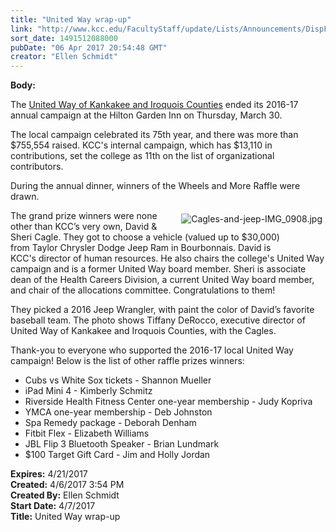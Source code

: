 ```yaml
---
title: "United Way wrap-up"
link: "http://www.kcc.edu/FacultyStaff/update/Lists/Announcements/DispForm.aspx?ID=2412"
sort_date: 1491512088000
pubDate: "06 Apr 2017 20:54:48 GMT"
creator: "Ellen Schmidt"
---
```


<div><b>Body:</b> <div class="ExternalClass59C8712529A44E0BBF7ED3001FD7F2F5"><p>​The <a href="http://www.myunitedway.org/">United Way of Kankakee and Iroquois Counties</a> ended its 2016-17 annual campaign at the Hilton Garden Inn on Thursday, March 30.  </p>
<p>The local campaign celebrated its 75th year, and there was more than $755,554 raised. KCC's internal campaign, which has $13,110 in contributions, set the college as 11th on the list of organizational contributors. </p>
<p>During the annual dinner, winners of the Wheels and More Raffle were drawn.</p>
<p><img alt="Cagles-and-jeep-IMG_0908.jpg" src="/FacultyStaff/update/Documents/Cagles-and-jeep-IMG_0908.jpg" style="vertical-align:auto;float:right;margin:5px" />The grand prize winners were none other than KCC’s very own, David &amp; Sheri Cagle. They got to choose a vehicle (valued up to $30,000) from Taylor Chrysler Dodge Jeep Ram in Bourbonnais. David is KCC's director of human resources. He also chairs the college's United Way campaign and is a former United Way board member. Sheri is associate dean of the Health Careers Division, a current United Way board member, and chair of the allocations committee. Congratulations to them!</p>
<p>They picked a 2016 Jeep Wrangler, with paint the color of David’s favorite baseball team. The photo shows Tiffany DeRocco, executive director of United Way of Kankakee and Iroquois Counties, with the Cagles.</p>
<p>Thank-you to everyone who supported the 2016-17 local United Way campaign! Below is the list of other raffle prizes winners: </p>
<ul><li>Cubs vs White Sox tickets - Shannon Mueller</li>
<li>iPad Mini 4 - Kimberly Schmitz</li>
<li>Riverside Health Fitness Center one-year membership - Judy Kopriva</li>
<li>YMCA one-year membership - Deb Johnston</li>
<li>Spa Remedy package - Deborah Denham</li>
<li>Fitbit Flex - Elizabeth Williams</li>
<li>JBL Flip 3 Bluetooth Speaker - Brian Lundmark</li>
<li>$100 Target Gift Card - Jim and Holly Jordan<br /></li></ul></div></div>
<div><b>Expires:</b> 4/21/2017</div>
<div><b>Created:</b> 4/6/2017 3:54 PM</div>
<div><b>Created By:</b> Ellen Schmidt</div>
<div><b>Start Date:</b> 4/7/2017</div>
<div><b>Title:</b> United Way wrap-up</div>
